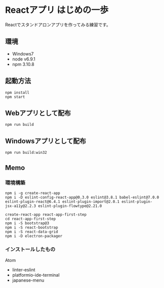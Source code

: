 # Reactアプリ はじめの一歩
Reactでスタンドアロンアプリを作ってみる練習です。

## 環境
- Windows7
- node v6.9.1
- npm 3.10.8

## 起動方法
	npm install
	npm start

## Webアプリとして配布
	npm run build

## Windowsアプリとして配布
	npm run build:win32

## Memo
### 環境構築
	npm i -g create-react-app
	npm i -D eslint-config-react-app@0.3.0 eslint@3.8.1 babel-eslint@7.0.0 eslint-plugin-react@6.4.1 eslint-plugin-import@2.0.1 eslint-plugin-jsx-a11y@2.2.3 eslint-plugin-flowtype@2.21.0

	create-react-app react-app-first-step
	cd react-app-first-step
	npm i -S bootstrap@3
	npm i -S react-bootstrap
	npm i -S react-data-grid
	npm i -D electron-packager

### インストールしたもの
Atom
- linter-eslint
- platformio-ide-terminal
- japanese-menu
